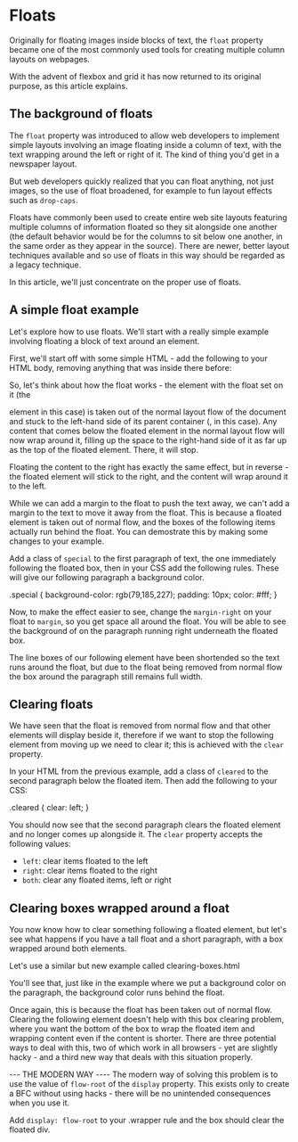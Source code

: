 # Floats #
Originally for floating images inside blocks of text, the `float` property became one of the most commonly used tools for creating multiple column layouts on webpages. 

With the advent of flexbox and grid it has now returned to its original purpose, as this article explains.

## The background of floats ##
The `float` property was introduced to allow web developers to implement simple layouts involving an image floating inside a column of text, with the text wrapping around the left or right of it. The kind of thing you'd get in a newspaper layout.

But web developers quickly realized that you can float anything, not just images, so the use of float broadened, for example to fun layout effects such as `drop-caps`.

Floats have commonly been used to create entire web site layouts featuring multiple columns of information floated so they sit alongside one another (the default behavior would be for the columns to sit below one another, in the same order as they appear in the source). There are newer, better layout techniques available and so use of floats in this way should be regarded as a legacy technique.

In this article, we'll just concentrate on the proper use of floats.

## A simple float example ##
Let's explore how to use floats. We'll start with a really simple example involving floating a block of text around an element.

First, we'll start off with some simple HTML - add the following to your HTML body, removing anything that was inside there before:

So, let's think about how the float works - the element with the float set on it (the <div> element in this case) is taken out of the normal layout flow of the document and stuck to the left-hand side of its parent container (<body>, in this case). Any content that comes below the floated element in the normal layout flow will now wrap around it, filling up the space to the right-hand side of it as far up as the top of the floated element. There, it will stop.

Floating the content to the right has exactly the same effect, but in reverse - the floated element will stick to the right, and the content will wrap around it to the left.

While we can add a margin to the float to push the text away, we can't add a margin to the text to move it away from the float. This is because a floated element is taken out of normal flow, and the boxes of the following items actually run behind the float. You can demostrate this by making some changes to your example.

Add a class of `special` to the first paragraph of text, the one immediately following the floated box, then in your CSS add the following rules. These will give our following paragraph a background color. 

.special {
  background-color: rgb(79,185,227);
  padding: 10px;
  color: #fff;
}

Now, to make the effect easier to see, change the `margin-right` on your float to `margin`, so you get space all around the float. You will be able to see the background of on the paragraph running right underneath the floated box.

The line boxes of our following element have been shortended so the text runs around the float, but due to the float being removed from normal flow the box around the paragraph still remains full width.

## Clearing floats ##
We have seen that the float is removed from normal flow and that other elements will display beside it, therefore if we want to stop the following element from moving up we need to clear it; this is achieved with the `clear` property.

In your HTML from the previous example, add a class of `cleared` to the second paragraph below the floated item. Then add the following to your CSS:

.cleared {
  clear: left;
}

You should now see that the second paragraph clears the floated element and no longer comes up alongside it. The `clear` property accepts the following values: 
  * `left`: clear items floated to the left
  * `right`: clear items floated to the right
  * `both`: clear any floated items, left or right

## Clearing boxes wrapped around a float ##
You now know how to clear something following a floated element, but let's see what happens if you have a tall float and a short paragraph, with a box wrapped around both elements. 

Let's use a similar but new example called clearing-boxes.html

You'll see that, just like in the example where we put a background color on the paragraph, the background color runs behind the float.

Once again, this is because the float has been taken out of normal flow. Clearing the following element doesn't help with this box clearing problem, where you want the bottom of the box to wrap the floated item and wrapping content even if the content is shorter. There are three potential ways to deal with this, two of which work in all browsers - yet are slightly hacky - and a third new way that deals with this situation properly.

--- THE MODERN WAY ----
The modern way of solving this problem is to use the value of `flow-root` of the `display` property. This exists only to create a BFC without using hacks - there will be no unintended consequences when you use it.

Add `display: flow-root` to your .wrapper rule and the box should clear the floated div.